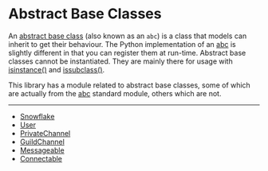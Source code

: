# Abstract Base Classes [](https://discordpy.readthedocs.io/en/v1.7.3/api.html#abstract-base-classes)
An [abstract base class](https://docs.python.org/3/glossary.html#term-abstract-base-class) (also known as an `abc`) is a class that models can inherit to get their behaviour. The Python implementation of an [abc](https://docs.python.org/3/library/abc.html) is slightly different in that you can register them at run-time. Abstract base classes cannot be instantiated. They are mainly there for usage with [isinstance()](https://docs.python.org/3/library/functions.html#isinstance) and [issubclass()](https://docs.python.org/3/library/functions.html#issubclass).

This library has a module related to abstract base classes, some of which are actually from the [abc](https://docs.python.org/3/library/abc.html) standard module, others which are not.
****
- [Snowflake](discord/Abstract%20Base%20Classes/Snowflake/Snowflake)
- [User](discord/Abstract%20Base%20Classes/User/User)
- [PrivateChannel](discord/Abstract%20Base%20Classes/PrivateChannel/PrivateChannel)
- [GuildChannel](discord/Abstract%20Base%20Classes/GuildChannel/GuildChannel)
- [Messageable](discord/Abstract%20Base%20Classes/Messageable/Messageable)
- [Connectable](discord/Abstract%20Base%20Classes/Connectable/Connectable)